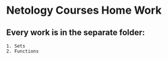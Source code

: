 # **Netology Courses Home Work**

## Every work is in the separate folder:

    1. Sets
    2. Functions
